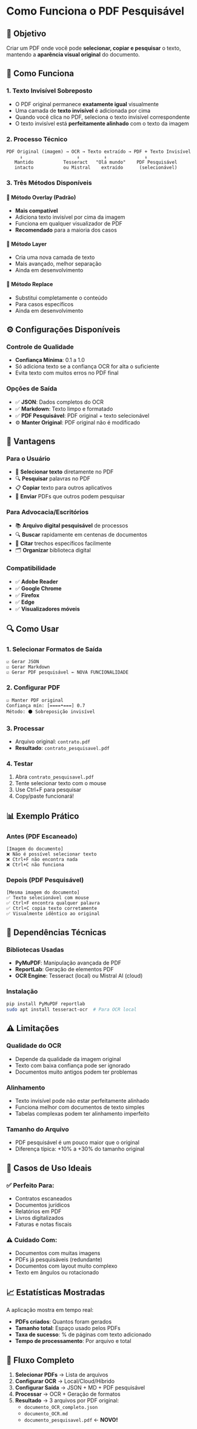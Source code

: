 # Como Funciona o PDF Pesquisável

## 🎯 Objetivo

Criar um PDF onde você pode **selecionar, copiar e pesquisar** o texto, mantendo a **aparência visual original** do documento.

## 🔧 Como Funciona

### 1. **Texto Invisível Sobreposto**
- O PDF original permanece **exatamente igual** visualmente
- Uma camada de **texto invisível** é adicionada por cima
- Quando você clica no PDF, seleciona o texto invisível correspondente
- O texto invisível está **perfeitamente alinhado** com o texto da imagem

### 2. **Processo Técnico**

```
PDF Original (imagem) → OCR → Texto extraído → PDF + Texto Invisível
     ↓                    ↓         ↓              ↓
   Mantido           Tesseract   "Olá mundo"    PDF Pesquisável
   intacto           ou Mistral    extraído      (selecionável)
```

### 3. **Três Métodos Disponíveis**

#### 🔄 **Método Overlay (Padrão)**
- **Mais compatível**
- Adiciona texto invisível por cima da imagem
- Funciona em qualquer visualizador de PDF
- **Recomendado** para a maioria dos casos

#### 📄 **Método Layer** 
- Cria uma nova camada de texto
- Mais avançado, melhor separação
- Ainda em desenvolvimento

#### 🔄 **Método Replace**
- Substitui completamente o conteúdo
- Para casos específicos
- Ainda em desenvolvimento

## ⚙️ Configurações Disponíveis

### **Controle de Qualidade**
- **Confiança Mínima**: 0.1 a 1.0
- Só adiciona texto se a confiança OCR for alta o suficiente
- Evita texto com muitos erros no PDF final

### **Opções de Saída**
- ✅ **JSON**: Dados completos do OCR
- ✅ **Markdown**: Texto limpo e formatado  
- ✅ **PDF Pesquisável**: PDF original + texto selecionável
- ⚙️ **Manter Original**: PDF original não é modificado

## 🚀 Vantagens

### **Para o Usuário**
- 📄 **Selecionar texto** diretamente no PDF
- 🔍 **Pesquisar** palavras no PDF
- 📋 **Copiar** texto para outros aplicativos
- 📧 **Enviar** PDFs que outros podem pesquisar

### **Para Advocacia/Escritórios**
- 📚 **Arquivo digital pesquisável** de processos
- 🔍 **Buscar** rapidamente em centenas de documentos
- 📝 **Citar** trechos específicos facilmente
- 🗂️ **Organizar** biblioteca digital

### **Compatibilidade**
- ✅ **Adobe Reader**
- ✅ **Google Chrome**
- ✅ **Firefox**
- ✅ **Edge**
- ✅ **Visualizadores móveis**

## 🔍 Como Usar

### **1. Selecionar Formatos de Saída**
```
☑️ Gerar JSON
☑️ Gerar Markdown  
☑️ Gerar PDF pesquisável ← NOVA FUNCIONALIDADE
```

### **2. Configurar PDF**
```
☑️ Manter PDF original
Confiança mín: [====•===] 0.7
Método: ⚫ Sobreposição invisível
```

### **3. Processar**
- Arquivo original: `contrato.pdf`
- **Resultado**: `contrato_pesquisavel.pdf`

### **4. Testar**
1. Abra `contrato_pesquisavel.pdf`
2. Tente selecionar texto com o mouse
3. Use Ctrl+F para pesquisar
4. Copy/paste funcionará!

## 📊 Exemplo Prático

### **Antes (PDF Escaneado)**
```
[Imagem do documento]
❌ Não é possível selecionar texto
❌ Ctrl+F não encontra nada
❌ Ctrl+C não funciona
```

### **Depois (PDF Pesquisável)**
```
[Mesma imagem do documento]
✅ Texto selecionável com mouse
✅ Ctrl+F encontra qualquer palavra
✅ Ctrl+C copia texto corretamente
✅ Visualmente idêntico ao original
```

## 🔧 Dependências Técnicas

### **Bibliotecas Usadas**
- **PyMuPDF**: Manipulação avançada de PDF
- **ReportLab**: Geração de elementos PDF
- **OCR Engine**: Tesseract (local) ou Mistral AI (cloud)

### **Instalação**
```bash
pip install PyMuPDF reportlab
sudo apt install tesseract-ocr  # Para OCR local
```

## ⚠️ Limitações

### **Qualidade do OCR**
- Depende da qualidade da imagem original
- Texto com baixa confiança pode ser ignorado
- Documentos muito antigos podem ter problemas

### **Alinhamento**
- Texto invisível pode não estar perfeitamente alinhado
- Funciona melhor com documentos de texto simples
- Tabelas complexas podem ter alinhamento imperfeito

### **Tamanho do Arquivo**
- PDF pesquisável é um pouco maior que o original
- Diferença típica: +10% a +30% do tamanho original

## 🎯 Casos de Uso Ideais

### **✅ Perfeito Para:**
- Contratos escaneados
- Documentos jurídicos
- Relatórios em PDF
- Livros digitalizados
- Faturas e notas fiscais

### **⚠️ Cuidado Com:**
- Documentos com muitas imagens
- PDFs já pesquisáveis (redundante)
- Documentos com layout muito complexo
- Texto em ângulos ou rotacionado

## 📈 Estatísticas Mostradas

A aplicação mostra em tempo real:
- **PDFs criados**: Quantos foram gerados
- **Tamanho total**: Espaço usado pelos PDFs
- **Taxa de sucesso**: % de páginas com texto adicionado
- **Tempo de processamento**: Por arquivo e total

## 🔄 Fluxo Completo

1. **Selecionar PDFs** → Lista de arquivos
2. **Configurar OCR** → Local/Cloud/Híbrido  
3. **Configurar Saída** → JSON + MD + PDF pesquisável
4. **Processar** → OCR + Geração de formatos
5. **Resultado** → 3 arquivos por PDF original:
   - `documento_OCR_completo.json`
   - `documento_OCR.md`
   - `documento_pesquisavel.pdf` ← **NOVO!**
